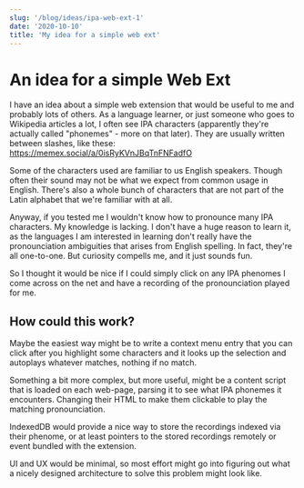 ```yaml
---
slug: '/blog/ideas/ipa-web-ext-1'
date: '2020-10-10'
title: 'My idea for a simple web ext'
---
```


# An idea for a simple Web Ext

I have an idea about a simple web extension that would be useful to me and probably lots of others. As a language learner, or just someone who goes to Wikipedia articles a lot, I often see IPA characters (apparently they're actually called "phonemes" - more on that later). They are usually written between slashes, like these:
https://memex.social/a/0isRyKVnJBqTnFNFadfO

Some of the characters used are familiar to us English speakers. Though often their sound may not be what we expect from common usage in English. There's also a whole bunch of characters that are not part of the Latin alphabet that we're familiar with at all.

Anyway, if you tested me I wouldn't know how to pronounce many IPA characters. My knowledge is lacking. I don't have a huge reason to learn it, as the languages I am interested in learning don't really have the pronounciation ambiguities that arises from English spelling. In fact, they're all one-to-one. But curiosity compells me, and it just sounds fun.

So I thought it would be nice if I could simply click on any IPA phenomes I come across on the net and have a recording of the pronounciation played for me.

## How could this work?

Maybe the easiest way might be to write a context menu entry that you can click after you highlight some characters and it looks up the selection and autoplays whatever matches, nothing if no match.

Something a bit more complex, but more useful, might be a content script that is loaded on each web-page, parsing it to see what IPA phonemes it encounters. Changing their HTML to make them clickable to play the matching pronounciation.

IndexedDB would provide a nice way to store the recordings indexed via their phenome, or at least pointers to the stored recordings remotely or event bundled with the extension.

UI and UX would be minimal, so most effort might go into figuring out what a nicely designed architecture to solve this problem might look like.
